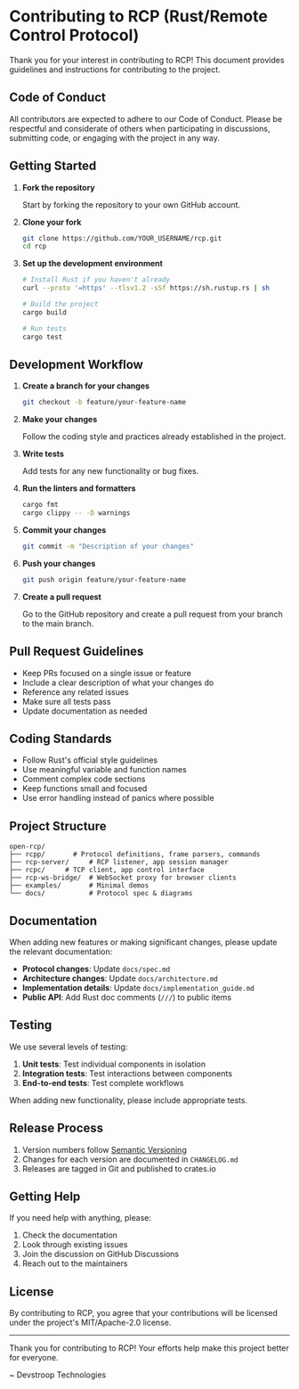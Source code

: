 # Contributing to RCP (Rust/Remote Control Protocol)

Thank you for your interest in contributing to RCP! This document provides guidelines and instructions for contributing to the project.

## Code of Conduct

All contributors are expected to adhere to our Code of Conduct. Please be respectful and considerate of others when participating in discussions, submitting code, or engaging with the project in any way.

## Getting Started

1. **Fork the repository**
   
   Start by forking the repository to your own GitHub account.

2. **Clone your fork**
   
   ```bash
   git clone https://github.com/YOUR_USERNAME/rcp.git
   cd rcp
   ```

3. **Set up the development environment**
   
   ```bash
   # Install Rust if you haven't already
   curl --proto '=https' --tlsv1.2 -sSf https://sh.rustup.rs | sh
   
   # Build the project
   cargo build
   
   # Run tests
   cargo test
   ```

## Development Workflow

1. **Create a branch for your changes**
   
   ```bash
   git checkout -b feature/your-feature-name
   ```

2. **Make your changes**
   
   Follow the coding style and practices already established in the project.

3. **Write tests**
   
   Add tests for any new functionality or bug fixes.

4. **Run the linters and formatters**
   
   ```bash
   cargo fmt
   cargo clippy -- -D warnings
   ```

5. **Commit your changes**
   
   ```bash
   git commit -m "Description of your changes"
   ```

6. **Push your changes**
   
   ```bash
   git push origin feature/your-feature-name
   ```

7. **Create a pull request**
   
   Go to the GitHub repository and create a pull request from your branch to the main branch.

## Pull Request Guidelines

- Keep PRs focused on a single issue or feature
- Include a clear description of what your changes do
- Reference any related issues
- Make sure all tests pass
- Update documentation as needed

## Coding Standards

- Follow Rust's official style guidelines
- Use meaningful variable and function names
- Comment complex code sections
- Keep functions small and focused
- Use error handling instead of panics where possible

## Project Structure

```
open-rcp/
├── rcpp/       # Protocol definitions, frame parsers, commands
├── rcp-server/     # RCP listener, app session manager
├── rcpc/     # TCP client, app control interface
├── rcp-ws-bridge/  # WebSocket proxy for browser clients
├── examples/       # Minimal demos
└── docs/           # Protocol spec & diagrams
```

## Documentation

When adding new features or making significant changes, please update the relevant documentation:

- **Protocol changes**: Update `docs/spec.md`
- **Architecture changes**: Update `docs/architecture.md` 
- **Implementation details**: Update `docs/implementation_guide.md`
- **Public API**: Add Rust doc comments (`///`) to public items

## Testing

We use several levels of testing:

1. **Unit tests**: Test individual components in isolation
2. **Integration tests**: Test interactions between components
3. **End-to-end tests**: Test complete workflows

When adding new functionality, please include appropriate tests.

## Release Process

1. Version numbers follow [Semantic Versioning](https://semver.org/)
2. Changes for each version are documented in `CHANGELOG.md`
3. Releases are tagged in Git and published to crates.io

## Getting Help

If you need help with anything, please:

1. Check the documentation
2. Look through existing issues
3. Join the discussion on GitHub Discussions
4. Reach out to the maintainers

## License

By contributing to RCP, you agree that your contributions will be licensed under the project's MIT/Apache-2.0 license.

---

Thank you for contributing to RCP! Your efforts help make this project better for everyone.

~ Devstroop Technologies
